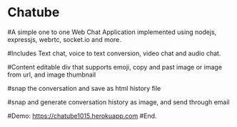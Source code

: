 # Chatube

#A simple one to one Web Chat Application implemented using nodejs, expressjs, webrtc, socket.io and more.

#Includes Text chat, voice to text conversion, video chat and audio chat.

#Content editable div that supports emoji, copy and past image or image from url, and image thumbnail

#snap the conversation and save as html history file

#snap and generate conversation history as image, and send through email

#Demo: https://chatube1015.herokuapp.com
#End.
